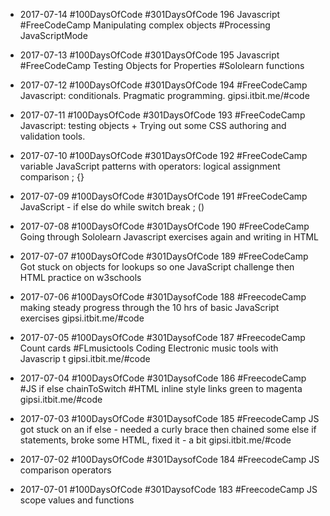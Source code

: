 * 2017-07-14 #100DaysOfCode #301DaysOfCode 196 Javascript #FreeCodeCamp Manipulating complex objects #Processing JavaScriptMode

* 2017-07-13 #100DaysOfCode #301DaysOfCode 195 Javascript  #FreeCodeCamp Testing Objects for Properties #Sololearn functions

* 2017-07-12 #100DaysOfCode #301DaysOfCode 194 #FreeCodeCamp Javascript: conditionals. Pragmatic programming. gipsi.itbit.me/#code

* 2017-07-11 #100DaysOfCode #301DaysOfCode 193 #FreeCodeCamp Javascript: testing objects + Trying out some CSS authoring and validation tools. 

* 2017-07-10 #100DaysOfCode #301DaysOfCode 192 #FreeCodeCamp variable JavaScript patterns with operators: logical assignment comparison  ; {}

* 2017-07-09  #100DaysOfCode #301DaysOfCode 191 #FreeCodeCamp JavaScript - if else do while switch break ; ()


* 2017-07-08 #100DaysOfCode #301DaysOfCode 190 #FreeCodeCamp Going through Sololearn Javascript exercises again and  writing in HTML 

* 2017-07-07 #100DaysOfCode #301DaysOfCode 189 #FreeCodeCamp Got stuck on objects for lookups so one JavaScript challenge then HTML practice on w3schools

* 2017-07-06 #100DaysOfCode #301DaysofCode 188 #FreecodeCamp making steady progress through the 10 hrs of basic JavaScript exercises gipsi.itbit.me/#code 

* 2017-07-05 #100DaysOfCode #301DaysofCode 187 #FreecodeCamp Count cards #FLmusictools Coding Electronic music tools with Javascrip t gipsi.itbit.me/#code 

* 2017-07-04 #100DaysOfCode #301DaysofCode 186 #FreecodeCamp #JS if else chainToSwitch #HTML inline style links green to magenta gipsi.itbit.me/#code  

* 2017-07-03 #100DaysOfCode #301DaysofCode 185 #FreecodeCamp JS got stuck on an if else - needed a curly brace then chained some else if statements, broke some HTML, fixed it - a bit gipsi.itbit.me/#code  

* 2017-07-02 #100DaysOfCode #301DaysofCode 184 #FreecodeCamp JS comparison operators 

* 2017-07-01 #100DaysOfCode #301DaysofCode 183 #FreecodeCamp JS scope values and functions 
